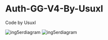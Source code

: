 # Auth-GG-V4-By-Usuxl

Code by Usuxl


![ing5erdiagram](https://i.imgur.com/AyhnGrf.png)
![ing5erdiagram](https://i.imgur.com/IuNencR.png)
